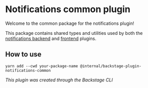 # Notifications common plugin

Welcome to the common package for the notifications plugin!

This package contains shared types and utilities used by both
the [notifications backend](plugins/notifications-backend/README.md)
and [frontend](plugins/notifications/README.md) plugins.

## How to use

```shell
yarn add --cwd your-package-name @internal/backstage-plugin-notifications-common
```

_This plugin was created through the Backstage CLI_
